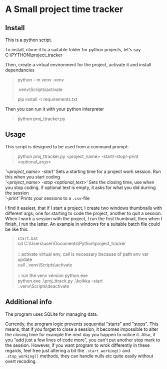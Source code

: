 # A Small project time tracker

## Install
This is a python script.

To install, clone it to a suitable folder for python projects, let's say C:\PYTHON\project_tracker

Then, create a virtual environment for the project, activate it and install dependancies

>python - m venv .venv
>
>.venv\Scripts\activate
>
>pip install -r requirements.txt
>

Then you can run it with your python interpreter

>python proj_ttracker.py
>

## Usage

This script is designed to be used from a command prompt:

>python proj_ttracker.py <project_name> -start/-stop/-print <optional_args>
>

<I>'<project_name> -start'</I> Sets a starting time for a project work session. Run this when you start coding<BR>
<I>'<project_name> -stop <optional_text>'</I>  Sets the closing time, use when you stop coding. if optional text is empty, it asks for what you did durring the session<BR>
<I>'-print'</I> Prints your sessions to a `.csv`-file<BR>

I find it easiest, that if I start a project, I create two windows thumbnails with different args; one for starting to code the project, another to quit a session. When I work a session with the project, I run the first thumbnail, then when I finish, I run the latter. An example in windows for a suitable batch file could be like this:
>`start.bat`<BR>
>cd C:\Users\user\Documents\Python\project_tracker<BR>
><BR>
>:: activate virtual env, call is necessary because of path env var update<BR>
>call .\.venv\Scripts\activate<BR>
><BR>
>:: run the venv version python.exe<BR>
>python.exe .\proj_ttrack.py .\koikka -start<BR>
>.\.venv\Scripts\deactivate<BR>

## Additional info

The program uses SQLite for managing data.

Currently, the program logic prevents sequential "starts" and "stops". This means, that if you forget to close a session, it becomes impossible to alter the closing time for example the next day you happen to notice it. Also, if you "add just a few lines of code more", you can't put another stop mark to the session. However, if you want program to wrok differently in these regards, feel free just altering a bit the `.start_working()` and `.stop_working()` methods, they can handle nulls etc quite easily without overt recoding.
